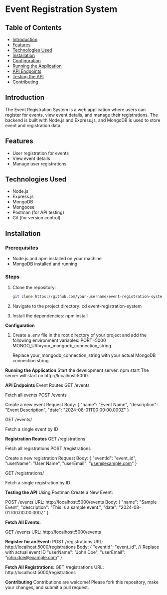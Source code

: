 # Event Registration System

## Table of Contents

- [Introduction](#introduction)
- [Features](#features)
- [Technologies Used](#technologies-used)
- [Installation](#installation)
- [Configuration](#configuration)
- [Running the Application](#running-the-application)
- [API Endpoints](#api-endpoints)
- [Testing the API](#testing-the-api)
- [Contributing](#contributing)
  
## Introduction

The Event Registration System is a web application where users can register for events, view event details, and manage their registrations. The backend is built with Node.js and Express.js, and MongoDB is used to store event and registration data.

## Features

- User registration for events
- View event details
- Manage user registrations

## Technologies Used

- Node.js
- Express.js
- MongoDB
- Mongoose
- Postman (for API testing)
- Git (for version control)

## Installation

### Prerequisites

- Node.js and npm installed on your machine
- MongoDB installed and running

### Steps

1. Clone the repository:

   ```sh
   git clone https://github.com/your-username/event-registration-system.git
2. Navigate to the project directory:
   cd event-registration-system
3. Install the dependencies:
   npm install
   
**Configuration**
1. Create a .env file in the root directory of your project and add the following environment variables:
   PORT=5000
   MONGO_URI=your_mongodb_connection_string
   
   Replace your_mongodb_connection_string with your actual MongoDB connection string.
   
**Running the Application**
Start the development server:
npm start
The server will start on http://localhost:5000.

**API Endpoints**
Event Routes
GET /events

Fetch all events
POST /events

Create a new event
Request Body:
{
  "name": "Event Name",
  "description": "Event Description",
  "date": "2024-08-01T00:00:00.000Z"
}

GET /events/

Fetch a single event by ID

**Registration Routes**
GET /registrations

Fetch all registrations
POST /registrations

Create a new registration
Request Body:
{
  "eventId": "event_id",
  "userName": "User Name",
  "userEmail": "user@example.com"
}

GET /registrations/

Fetch a single registration by ID

**Testing the API**
Using Postman
Create a New Event:

POST /events
URL: http://localhost:5000/events
Body:
{
  "name": "Sample Event",
  "description": "This is a sample event.",
  "date": "2024-08-01T00:00:00.000Z"
}

**Fetch All Events:**

GET /events
URL: http://localhost:5000/events

**Register for an Event:**
POST /registrations
URL: http://localhost:5000/registrations
Body:
{
  "eventId": "event_id", // Replace with actual event ID
  "userName": "John Doe",
  "userEmail": "john.doe@example.com"
}

**Fetch All Registrations:**
GET /registrations
URL: http://localhost:5000/registrations

**Contributing**
Contributions are welcome! Please fork this repository, make your changes, and submit a pull request.

